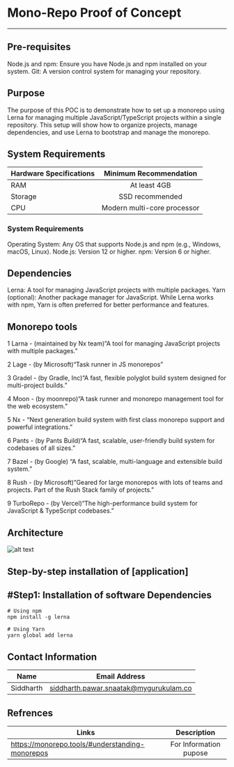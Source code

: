 # Mono-Repo Proof of Concept

***

## Pre-requisites
Node.js and npm: Ensure you have Node.js and npm installed on your system.
Git: A version control system for managing your repository.

## Purpose
The purpose of this POC is to demonstrate how to set up a monorepo using Lerna for managing multiple JavaScript/TypeScript projects within a single repository. This setup will show how to organize projects, manage dependencies, and use Lerna to bootstrap and manage the monorepo.

## System Requirements
| Hardware Specifications        | Minimum Recommendation           |
| ------------- |:-------------:|
| RAM      | At least 4GB |
| Storage      | SSD recommended     |
| CPU | Modern multi-core processor     |

 ### System Requirements
  Operating System: Any OS that supports Node.js and npm (e.g., Windows, macOS, Linux).
  Node.js: Version 12 or higher.
  npm: Version 6 or higher.

## Dependencies
Lerna: A tool for managing JavaScript projects with multiple packages.
Yarn (optional): Another package manager for JavaScript. While Lerna works with npm, Yarn is often preferred for better performance and features.
## Monorepo tools
1 Larna   - (maintained by Nx team)“A tool for managing JavaScript projects with multiple packages.” 

2 Lage  -  (by Microsoft)“Task runner in JS monorepos”

3 Gradel  -  (by Gradle, Inc)“A fast, flexible polyglot build system designed for multi-project builds.”

4 Moon  - (by moonrepo)“A task runner and monorepo management tool for the web ecosystem.”

5 Nx    - “Next generation build system with first class monorepo support and powerful integrations.” 

6 Pants  - (by Pants Build)“A fast, scalable, user-friendly build system for codebases of all sizes.”

7 Bazel - (by Google) “A fast, scalable, multi-language and extensible build system.”

8 Rush  - (by Microsoft)“Geared for large monorepos with lots of teams and projects. Part of the Rush Stack family of projects.”

9 TurboRepo - (by Vercel)“The high-performance build system for JavaScript & TypeScript codebases.”


## Architecture
![alt text](https://miro.medium.com/v2/resize:fit:1048/1*h9lrC03W_fu-fAx20KOHSg.png)

## Step-by-step installation of [application]

## #Step1: Installation of software Dependencies
```
# Using npm
npm install -g lerna

# Using Yarn
yarn global add lerna

```


## Contact Information

| Name          | Email Address                          | 
| ------------- |:--------------------------------------:|
| Siddharth      | siddharth.pawar.snaatak@mygurukulam.co |

## Refrences 

| Links          | Description                          | 
| ------------- |:--------------------------------------:|
|    https://monorepo.tools/#understanding-monorepos  | For Information pupose|





